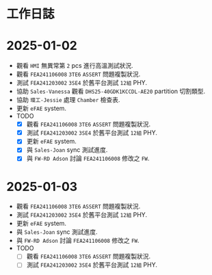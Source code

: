 # 工作日誌 #

# 2025-01-02
* 觀看 `HMI` 無異常第 `2` pcs 進行高溫測試狀況.
* 觀看 `FEA241106008` `3TE6` `ASSERT` 問題複製狀況.
* 測試 `FEA241203002` `3SE4` 於舊平台測試 `12組` PHY.
* 協助 `Sales-Vanessa` 觀看 `DHS25-40GDK1KCCDL-AE20` partition 切割類型.
* 協助 `環工-Jessie` 處理 `Chamber` 檢查表.
* 更新 `eFAE` system.
* TODO
  * [x] 觀看 `FEA241106008` `3TE6` `ASSERT` 問題複製狀況.
  * [x] 測試 `FEA241203002` `3SE4` 於舊平台測試 `12組` PHY.
  * [x] 更新 `eFAE` system.
  * [x] 與 `Sales-Joan` sync 測試進度.
  * [x] 與 `FW-RD Adson` 討論 `FEA241106008` 修改之 `FW`.

# 2025-01-03
* 觀看 `FEA241106008` `3TE6` `ASSERT` 問題複製狀況.
* 測試 `FEA241203002` `3SE4` 於舊平台測試 `12組` PHY.
* 更新 `eFAE` system.
* 與 `Sales-Joan` sync 測試進度.
* 與 `FW-RD Adson` 討論 `FEA241106008` 修改之 `FW`.
* TODO
  * [ ] 觀看 `FEA241106008` `3TE6` `ASSERT` 問題複製狀況.
  * [ ] 測試 `FEA241203002` `3SE4` 於舊平台測試 `12組` PHY.
